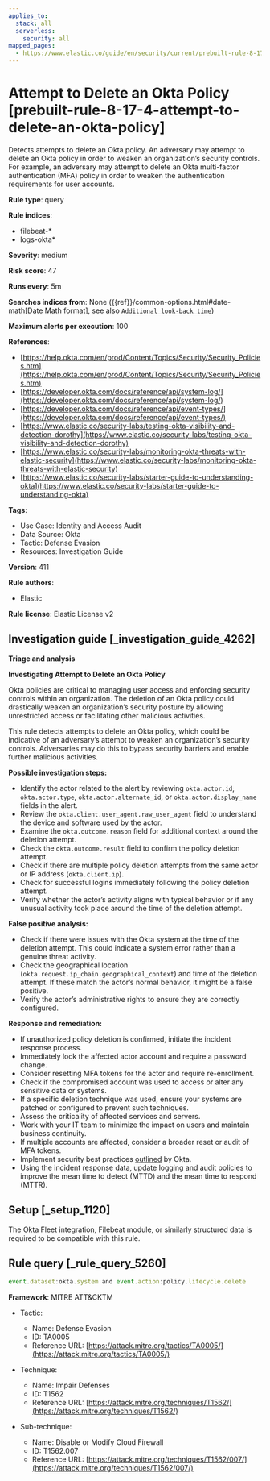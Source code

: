 ```yaml
---
applies_to:
  stack: all
  serverless:
    security: all
mapped_pages:
  - https://www.elastic.co/guide/en/security/current/prebuilt-rule-8-17-4-attempt-to-delete-an-okta-policy.html
---
```


# Attempt to Delete an Okta Policy [prebuilt-rule-8-17-4-attempt-to-delete-an-okta-policy]

Detects attempts to delete an Okta policy. An adversary may attempt to delete an Okta policy in order to weaken an organization’s security controls. For example, an adversary may attempt to delete an Okta multi-factor authentication (MFA) policy in order to weaken the authentication requirements for user accounts.

**Rule type**: query

**Rule indices**:

* filebeat-*
* logs-okta*

**Severity**: medium

**Risk score**: 47

**Runs every**: 5m

**Searches indices from**: None ({{ref}}/common-options.html#date-math[Date Math format], see also [`Additional look-back time`](docs-content://solutions/security/detect-and-alert/create-detection-rule.md#rule-schedule))

**Maximum alerts per execution**: 100

**References**:

* [https://help.okta.com/en/prod/Content/Topics/Security/Security_Policies.htm](https://help.okta.com/en/prod/Content/Topics/Security/Security_Policies.htm)
* [https://developer.okta.com/docs/reference/api/system-log/](https://developer.okta.com/docs/reference/api/system-log/)
* [https://developer.okta.com/docs/reference/api/event-types/](https://developer.okta.com/docs/reference/api/event-types/)
* [https://www.elastic.co/security-labs/testing-okta-visibility-and-detection-dorothy](https://www.elastic.co/security-labs/testing-okta-visibility-and-detection-dorothy)
* [https://www.elastic.co/security-labs/monitoring-okta-threats-with-elastic-security](https://www.elastic.co/security-labs/monitoring-okta-threats-with-elastic-security)
* [https://www.elastic.co/security-labs/starter-guide-to-understanding-okta](https://www.elastic.co/security-labs/starter-guide-to-understanding-okta)

**Tags**:

* Use Case: Identity and Access Audit
* Data Source: Okta
* Tactic: Defense Evasion
* Resources: Investigation Guide

**Version**: 411

**Rule authors**:

* Elastic

**Rule license**: Elastic License v2

## Investigation guide [_investigation_guide_4262]

**Triage and analysis**

**Investigating Attempt to Delete an Okta Policy**

Okta policies are critical to managing user access and enforcing security controls within an organization. The deletion of an Okta policy could drastically weaken an organization’s security posture by allowing unrestricted access or facilitating other malicious activities.

This rule detects attempts to delete an Okta policy, which could be indicative of an adversary’s attempt to weaken an organization’s security controls. Adversaries may do this to bypass security barriers and enable further malicious activities.

**Possible investigation steps:**

* Identify the actor related to the alert by reviewing `okta.actor.id`, `okta.actor.type`, `okta.actor.alternate_id`, or `okta.actor.display_name` fields in the alert.
* Review the `okta.client.user_agent.raw_user_agent` field to understand the device and software used by the actor.
* Examine the `okta.outcome.reason` field for additional context around the deletion attempt.
* Check the `okta.outcome.result` field to confirm the policy deletion attempt.
* Check if there are multiple policy deletion attempts from the same actor or IP address (`okta.client.ip`).
* Check for successful logins immediately following the policy deletion attempt.
* Verify whether the actor’s activity aligns with typical behavior or if any unusual activity took place around the time of the deletion attempt.

**False positive analysis:**

* Check if there were issues with the Okta system at the time of the deletion attempt. This could indicate a system error rather than a genuine threat activity.
* Check the geographical location (`okta.request.ip_chain.geographical_context`) and time of the deletion attempt. If these match the actor’s normal behavior, it might be a false positive.
* Verify the actor’s administrative rights to ensure they are correctly configured.

**Response and remediation:**

* If unauthorized policy deletion is confirmed, initiate the incident response process.
* Immediately lock the affected actor account and require a password change.
* Consider resetting MFA tokens for the actor and require re-enrollment.
* Check if the compromised account was used to access or alter any sensitive data or systems.
* If a specific deletion technique was used, ensure your systems are patched or configured to prevent such techniques.
* Assess the criticality of affected services and servers.
* Work with your IT team to minimize the impact on users and maintain business continuity.
* If multiple accounts are affected, consider a broader reset or audit of MFA tokens.
* Implement security best practices [outlined](https://www.okta.com/blog/2019/10/9-admin-best-practices-to-keep-your-org-secure/) by Okta.
* Using the incident response data, update logging and audit policies to improve the mean time to detect (MTTD) and the mean time to respond (MTTR).


## Setup [_setup_1120]

The Okta Fleet integration, Filebeat module, or similarly structured data is required to be compatible with this rule.


## Rule query [_rule_query_5260]

```js
event.dataset:okta.system and event.action:policy.lifecycle.delete
```

**Framework**: MITRE ATT&CKTM

* Tactic:

    * Name: Defense Evasion
    * ID: TA0005
    * Reference URL: [https://attack.mitre.org/tactics/TA0005/](https://attack.mitre.org/tactics/TA0005/)

* Technique:

    * Name: Impair Defenses
    * ID: T1562
    * Reference URL: [https://attack.mitre.org/techniques/T1562/](https://attack.mitre.org/techniques/T1562/)

* Sub-technique:

    * Name: Disable or Modify Cloud Firewall
    * ID: T1562.007
    * Reference URL: [https://attack.mitre.org/techniques/T1562/007/](https://attack.mitre.org/techniques/T1562/007/)



